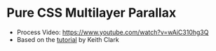 # Pure CSS Multilayer Parallax
- Process Video: https://www.youtube.com/watch?v=wAiC310hg3Q
- Based on the [tutorial](https://keithclark.co.uk/articles/pure-css-parallax-websites/) by Keith Clark
